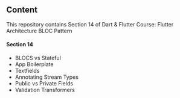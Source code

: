 ## Content

This repository contains Section 14 of Dart & Flutter Course: Flutter Architecture BLOC Pattern

#### Section 14
- BLOCS vs Stateful 
- App Boilerplate
- Textfields
- Annotating Stream Types
- Public vs Private Fields
- Validation Transformers
